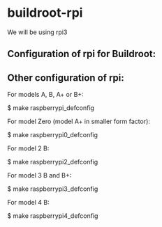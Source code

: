# buildroot-rpi 
 
 
We will be using rpi3 
 
Configuration of rpi  for Buildroot: 
---------------------------- 
Other configuration of rpi: 
---------------------------- 
For models A, B, A+ or B+: 
 
  $ make raspberrypi_defconfig 
  
For model Zero (model A+ in smaller form factor): 
 
  $ make raspberrypi0_defconfig 
  
For model 2 B: 
 
  $ make raspberrypi2_defconfig 
  
For model 3 B and B+: 
 
  $ make raspberrypi3_defconfig 
  
For model 4 B: 
 
  $ make raspberrypi4_defconfig 
